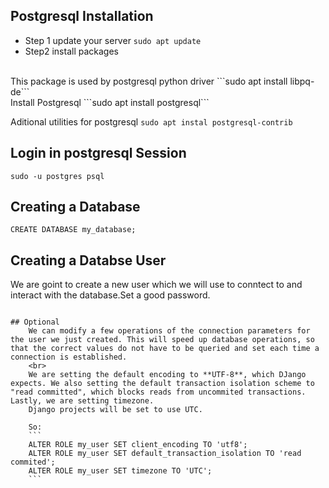 ## Postgresql Installation

- Step 1 update your server
```sudo apt update```
- Step2 install packages
<br>
This package is used by postgresql python driver
```sudo apt install libpq-de```
<br>
Install Postgresql
```sudo apt install postgresql```

Aditional utilities for postgresql 
```sudo apt instal postgresql-contrib```

## Login in postgresql Session

```sudo -u postgres psql```

## Creating a Database 

```CREATE DATABASE my_database;```

## Creating a Databse User
We are goint to create a new user which we will use to conntect to and interact with the database.Set a good password.
<br>
```CREATE USER my_user WITH PASSWORD 'password';**

## Optional 
    We can modify a few operations of the connection parameters for the user we just created. This will speed up database operations, so that the correct values do not have to be queried and set each time a connection is established.
    <br>
    We are setting the default encoding to **UTF-8**, which DJango expects. We also setting the default transaction isolation scheme to "read committed", which blocks reads from uncommited transactions. Lastly, we are setting timezone.
    Django projects will be set to use UTC. 
    
    So:
    ```
    ALTER ROLE my_user SET client_encoding TO 'utf8';
    ALTER ROLE my_user SET default_transaction_isolation TO 'read commited';
    ALTER ROLE my_user SET timezone TO 'UTC';
    ```
